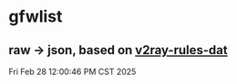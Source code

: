 # gfwlist
## raw -> json, based on [v2ray-rules-dat](https://github.com/Loyalsoldier/v2ray-rules-dat)
Fri Feb 28 12:00:46 PM CST 2025


